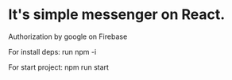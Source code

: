 # It's simple messenger on React.

Authorization by google on Firebase

For install deps: run npm -i

For start project: npm run start


